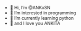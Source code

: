 - 👋 Hi, I’m @ANKxSN
- 👀 I’m interested in programming 
- 🌱 I’m currently learning python
- 💞️ and I love you ANKITA
  
